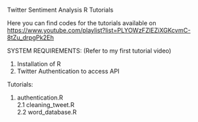 Twitter Sentiment Analysis R Tutorials  
  
Here you can find codes for the tutorials available on https://www.youtube.com/playlist?list=PLYOWzFZlEZiXGKcvmC-8tZu_drpgPk2Eh  

SYSTEM REQUIREMENTS:  (Refer to my first tutorial video)  
  
1. Installation of R  
2. Twitter Authentication to access API    
  
Tutorials:  
  
1.  authentication.R  
2.1 cleaning_tweet.R  
2.2 word_database.R  
